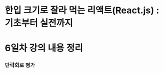 # 한입 크기로 잘라 먹는 리액트(React.js) : 기초부터 실전까지

# 6일차 강의 내용 정리

### 단락회로 평가

```javascript
```

```javascript
```

```javascript
```

```javascript
```

```javascript
```

```javascript
```

```javascript
```

```javascript
```
